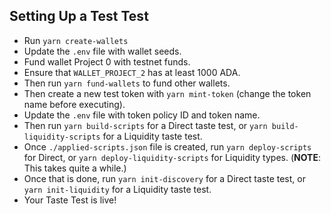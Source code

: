 ## Setting Up a Test Test

- Run `yarn create-wallets`
- Update the `.env` file with wallet seeds.
- Fund wallet Project 0 with testnet funds.
- Ensure that `WALLET_PROJECT_2` has at least 1000 ADA.
- Then run `yarn fund-wallets` to fund other wallets.
- Then create a new test token with `yarn mint-token` (change the token name before executing).
- Update the `.env` file with token policy ID and token name.
- Then run `yarn build-scripts` for a Direct taste test, or `yarn build-liquidity-scripts` for a Liquidity taste test.
- Once `./applied-scripts.json` file is created, run `yarn deploy-scripts` for Direct, or `yarn deploy-liquidity-scripts` for Liquidity types. (**NOTE**: This takes quite a while.)
- Once that is done, run `yarn init-discovery` for a Direct taste test, or `yarn init-liquidity` for a Liquidity taste test.
- Your Taste Test is live!